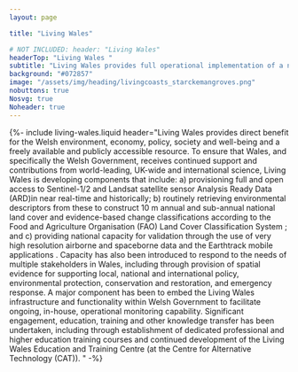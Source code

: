 ```yaml
---
layout: page

title: "Living Wales"

# NOT INCLUDED: header: "Living Wales"
headerTop: "Living Wales "
subtitle: "Living Wales provides full operational implementation of a national land cover mapping and monitoring system for Wales, a devolved nation of the United Kingdom. ; Aims; Objectives; Strategic Plan;" 
background: "#072857"
image: "/assets/img/heading/livingcoasts_starckemangroves.png"
nobuttons: true
Nosvg: true
Noheader: true
---
```


{%-
include living-wales.liquid
header="Living Wales provides direct benefit for the Welsh environment, economy, policy, society and well-being and a freely available and publicly accessible resource. To ensure that Wales, and specifically the Welsh Government, receives continued support and contributions from world-leading, UK-wide and international science, Living Wales is developing components that include: a) provisioning full and open access to Sentinel-1/2 and Landsat satellite sensor Analysis Ready Data (ARD)in near real-time and historically; b) routinely retrieving environmental descriptors from these to construct 10 m annual and sub-annual national land cover and evidence-based change classifications according to the Food and Agriculture Organisation (FAO) Land Cover Classification System ; and c) providing national capacity for validation through the use of very high resolution airborne and spaceborne data and the Earthtrack mobile applications .   Capacity has also been introduced to respond to the needs of multiple stakeholders in Wales, including through provision of spatial evidence for supporting local, national and international policy, environmental protection, conservation and restoration, and emergency response. A major component has been to embed the Living Wales infrastructure and functionality within Welsh Government to facilitate ongoing, in-house, operational monitoring capability.  Significant engagement, education, training and other knowledge transfer has been undertaken, including through establishment of dedicated professional and higher education training courses and continued development of the Living Wales Education and Training Centre (at the Centre for Alternative Technology (CAT)). "
-%}

